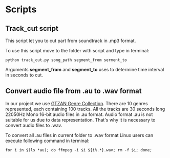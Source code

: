 # Scripts

## Track_cut script 
This script let you to cut part from soundtrack in .mp3 format.

To use this script move to the folder with script and type in terminal:
```
python track_cut.py song_path segment_from serment_to
```
Arguments __segment_from__ and __segment_to__ uses to determine time interval in seconds to cut.

## Convert audio file from .au to .wav format
In our project we use [GTZAN Genre Collection][GTZAN].
There are 10 genres represented, each containing 100 tracks. All the
tracks are 30 seconds long 22050Hz Mono 16-bit audio files in .au format. 
Audio format .au is not suitable for us due to data representation. That's why it is necessary to convert audio files to .wav.

To convert all .au files in current folder to .wav format Linux users can execute following command in terminal:
```
for i in $(ls *au); do ffmpeg -i $i ${i%.*}.wav; rm -f $i; done;
```

<!-- LINKS -->

[GTZAN]:
http://marsyas.info/downloads/datasets.html
